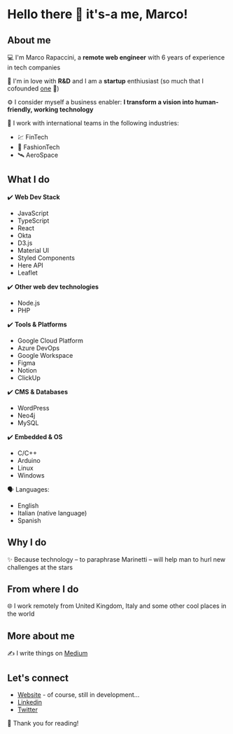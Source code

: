 # Hello there 👋 it's-a me, Marco!

## About me
💻 I'm Marco Rapaccini, a **remote web engineer** with 6 years of experience in tech companies

🚀 I'm in love with **R&D** and I am a **startup** enthiusiast (so much that I cofounded [one](https://www.clutchebag.com/) 🦄)

⚙️ I consider myself a business enabler: **I transform a vision into human-friendly, working technology**

🥼 I work with international teams in the following industries:
* 💹 FinTech
* 👜 FashionTech
* 🛰️ AeroSpace

## What I do
✔️ **Web Dev Stack**
* JavaScript
* TypeScript
* React
* Okta
* D3.js
* Material UI
* Styled Components
* Here API
* Leaflet

✔️ **Other web dev technologies**
* Node.js
* PHP

✔️ **Tools & Platforms**
* Google Cloud Platform
* Azure DevOps
* Google Workspace
* Figma
* Notion
* ClickUp

✔️ **CMS & Databases**
* WordPress
* Neo4j
* MySQL

✔️ **Embedded & OS**
* C/C++
* Arduino
* Linux
* Windows

🗣️ Languages:
* English
* Italian (native language)
* Spanish

## Why I do
✨ Because technology – to paraphrase Marinetti – will help man to hurl new challenges at the stars

## From where I do
🌐 I work remotely from United Kingdom, Italy and some other cool places in the world

## More about me
✍️ I write things on [Medium](https://rapaccinim.medium.com/)

## Let's connect
* [Website](https://www.webproduct.dev/) - of course, still in development...
* [Linkedin](https://www.linkedin.com/in/marco-rapaccini/?locale=en_US)
* [Twitter](https://twitter.com/RapacciniM)

🙏 Thank you for reading!
